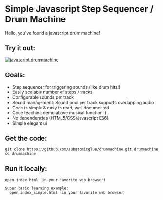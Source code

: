 # Simple Javascript Step Sequencer / Drum Machine

Hello, you've found a javascript drum machine!

## Try it out:
[ ![javascript drummachine](drummachine.png) ](http://htmlpreview.github.io/?https://raw.githubusercontent.com/subatomicglue/drummachine/master/index.html)

## Goals:
 - Step sequencer for triggering sounds (like drum hits!)
 - Easily scalable number of steps / tracks
 - Configurable sounds per track
 - Sound management: Sound pool per track supports overlapping audio
 - Code is simple & easy to read, well documented
 - Code teaching demo above musical function :)
 - No dependencies (HTML5/CSS/Javascript ES6)
 - Simple elegant ui

## Get the code:
```
git clone https://github.com/subatomicglue/drummachine.git drummachine
cd drummachine
```

## Run it locally:
```
open index.html (in your favorite web browser)

Super basic learning example:
  open index_simple.html (in your favorite web browser)
```



